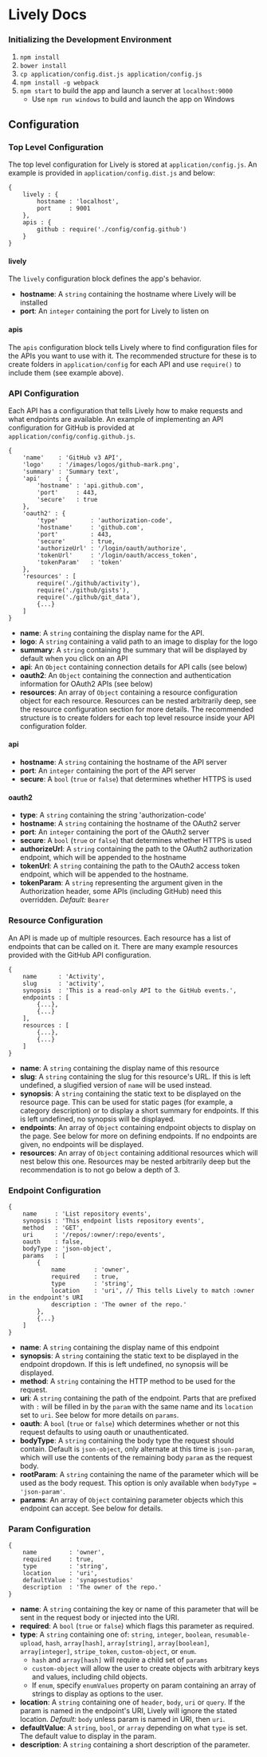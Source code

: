 # Lively Docs

### Initializing the Development Environment

1. `npm install`
1. `bower install`
1. `cp application/config.dist.js application/config.js`
1. `npm install -g webpack`
1. `npm start` to build the app and launch a server at `localhost:9000`
    - Use `npm run windows` to build and launch the app on Windows

## Configuration

### Top Level Configuration

The top level configuration for Lively is stored at `application/config.js`. An example is provided in `application/config.dist.js` and below:
```
{
    lively : {
        hostname : 'localhost',
        port     : 9001
    },
    apis : {
        github : require('./config/config.github')
    }
}
```

#### lively

The `lively` configuration block defines the app's behavior.

- **hostname**: A `string` containing the hostname where Lively will be installed
- **port**: An `integer` containing the port for Lively to listen on

#### apis

The `apis` configuration block tells Lively where to find configuration files for the APIs you want to use with it. The recommended structure for these is to create folders in `application/config` for each API and use `require()` to include them (see example above).

### API Configuration

Each API has a configuration that tells Lively how to make requests and what endpoints are available. An example of implementing an API configuration for GitHub is provided at `application/config/config.github.js`.

```
{
    'name'    : 'GitHub v3 API',
    'logo'    : '/images/logos/github-mark.png',
    'summary' : 'Summary text',
    'api'     : {
        'hostname' : 'api.github.com',
        'port'     : 443,
        'secure'   : true
    },
    'oauth2' : {
        'type'         : 'authorization-code',
        'hostname'     : 'github.com',
        'port'         : 443,
        'secure'       : true,
        'authorizeUrl' : '/login/oauth/authorize',
        'tokenUrl'     : '/login/oauth/access_token',
        'tokenParam'   : 'token'
    },
    'resources' : [
        require('./github/activity'),
        require('./github/gists'),
        require('./github/git_data'),
        {...}
    ]
}
```

- **name**: A `string` containing the display name for the API.
- **logo**: A `string` containing a valid path to an image to display for the logo
- **summary**: A `string` containing the summary that will be displayed by default when you click on an API
- **api**: An `Object` containing connection details for API calls (see below)
- **oauth2**: An `Object` containing the connection and authentication  information for OAuth2 APIs (see below)
- **resources**: An array of `Object` containing a resource configuration object for each resource. Resources can be nested arbitrarily deep, see the resource configuration section for more details. The recommended structure is to create folders for each top level resource inside your API configuration folder.

#### api

- **hostname**: A `string` containing the hostname of the API server
- **port**: An `integer` containing the port of the API server
- **secure**: A `bool` (`true` or `false`) that determines whether HTTPS is used

#### oauth2

- **type**: A `string` containing the string 'authorization-code'
- **hostname**: A `string` containing the hostname of the OAuth2 server
- **port**: An `integer` containing the port of the OAuth2 server
- **secure**: A `bool` (`true` or `false`) that determines whether HTTPS is used
- **authorizeUrl**: A `string` containing the path to the OAuth2 authorization endpoint, which will be appended to the hostname
- **tokenUrl**: A `string` containing the path to the OAuth2 access token endpoint, which will be appended to the hostname.
- **tokenParam**: A `string` representing the argument given in the Authorization header, some APIs (including GitHub) need this overridden. *Default:* `Bearer`

### Resource Configuration

An API is made up of multiple resources. Each resource has a list of endpoints that can be called on it. There are many example resources provided with the GitHub API configuration.

```
{
    name      : 'Activity',
    slug      : 'activity',
    synopsis  : 'This is a read-only API to the GitHub events.',
    endpoints : [
        {...},
        {...}
    ],
    resources : [
        {...},
        {...}
    ]
}
```

- **name**: A `string` containing the display name of this resource
- **slug**: A `string` containing the slug for this resource's URL. If this is left undefined, a slugified version of `name` will be used instead.
- **synopsis**: A `string` containing the static text to be displayed on the resource page. This can be used for static pages (for example, a category description) or to display a short summary for endpoints. If this is left undefined, no synopsis will be displayed.
- **endpoints**: An array of `Object` containing endpoint objects to display on the page. See below for more on defining endpoints. If no endpoints are given, no endpoints will be displayed.
- **resources**: An array of `Object` containing additional resources which will nest below this one. Resources may be nested arbitrarily deep but the recommendation is to not go below a depth of 3.

### Endpoint Configuration

```
{
    name     : 'List repository events',
    synopsis : 'This endpoint lists repository events',
    method   : 'GET',
    uri      : '/repos/:owner/:repo/events',
    oauth    : false,
    bodyType : 'json-object',
    params   : [
        {
            name        : 'owner',
            required    : true,
            type        : 'string',
            location    : 'uri', // This tells Lively to match :owner in the endpoint's URI
            description : 'The owner of the repo.'
        },
        {...}
    ]
}
```

- **name**: A `string` containing the display name of this endpoint
- **synopsis**: A `string` containing the static text to be displayed in the endpoint dropdown. If this is left undefined, no synopsis will be displayed.
- **method**: A `string` containing the HTTP method to be used for the request.
- **uri**: A `string` containing the path of the endpoint. Parts that are prefixed with `:` will be filled in by the `param` with the same name and its `location` set to `uri`. See below for more details on `params`.
- **oauth**: A `bool` (`true` or `false`) which determines whether or not this request defaults to using oauth or unauthenticated.
- **bodyType**: A `string` containing the body type the request should contain.  Default is `json-object`, only alternate at this time is `json-param`, which will use the contents of the remaining body `param` as the request body.
- **rootParam**: A `string` containing the name of the parameter which will be used as the body request.  This option is only available when `bodyType = 'json-param'`.
- **params**: An array of `Object` containing parameter objects which this endpoint can accept. See below for details.

### Param Configuration

```
{
    name         : 'owner',
    required     : true,
    type         : 'string',
    location     : 'uri',
    defaultValue : 'synapsestudios'
    description  : 'The owner of the repo.'
}
```

- **name**: A `string` containing the key or name of this parameter that will be sent in the request body or injected into the URI.
- **required**: A `bool` (`true` or `false`) which flags this parameter as required.
- **type**: A `string` containing one of: `string`, `integer`, `boolean`, `resumable-upload`, `hash`, `array[hash]`, `array[string]`, `array[boolean]`, `array[integer]`, `stripe_token`, `custom-object`, or `enum`.
  - `hash` and `array[hash]` will require a child set of `params`
  - `custom-object` will allow the user to create objects with arbitrary keys and values, including child objects.
  - If `enum`, specify `enumValues` property on param containing an array of strings to display as options to the user.
- **location**: A `string` containing one of `header`, `body`, `uri` or `query`. If the param is named in the endpoint's URI, Lively will ignore the stated location. *Default:* `body` unless param is named in URI, then `uri`.
- **defaultValue**: A `string`, `bool`, or `array` depending on what `type` is set. The default value to display in the param.
- **description**: A `string` containing a short description of the parameter.
